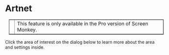 <h1>Artnet</h1>
<div>
<table style="margin-left: 12px;" cellspacing="0" border="1">
	<col>
	<col>
	<tr>
		<td><img src="../../../images/Noteimage.png" alt="" style="border: none;" border="0"></td>
		<td>This feature is only available in the Pro version of Screen 
		 Monkey.</td>
	</tr>
</table>
</div>
<p>Click the area of interest on the dialog below to learn more about the 
 area and settings inside.</p>
<p class="rvps2" style="margin-left: 24px;"><img alt="" src="../../../images/ArtNetInput.png" usemap="#MAP417525859" style="margin-top: 1px; 
												 margin-bottom: 1px; margin-left: 1px; 
												 margin-right: 1px;" border="0">
<map id="MAP417525859" name="MAP417525859">
<area shape="rect" coords="6, 25, 133, 39" href="General.md" alt="">
<area shape="rect" coords="6, 41, 133, 57" href="DisplayRenderer.md" alt="">
<area shape="rect" coords="6, 59, 133, 75" href="Artnet.md" alt="">
<area shape="rect" coords="6, 77, 133, 93" href="Artnet.md" alt="">
<area shape="rect" coords="6, 94, 133, 110" href="CITP.md" alt="">
<area shape="rect" coords="6, 112, 133, 128" href="Network.md" alt="">
<area shape="rect" coords="6, 130, 133, 146" href="MouseandKeyboard.md" alt="">
<area shape="rect" coords="6, 147, 133, 163" href="MIDI.md" alt="">
<area shape="rect" coords="6, 165, 133, 181" href="ProUpgrade.md" alt="">
<area shape="rect" coords="6, 182, 133, 198" href="Statistics.md" alt="">
</map> </p>

